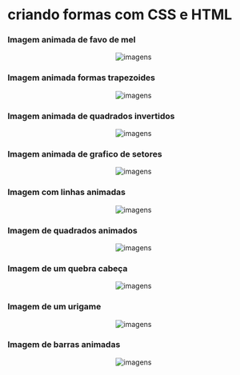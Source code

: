 # criando formas com CSS e HTML
### Imagem animada de favo de mel
<div align="center">
    <img src="imagens/imagem favodemel.png" alt="imagens"/>
</div>


### Imagem animada formas trapezoides
<div align="center">
    <img src="imagens/imagem trapezoidal.png" alt="imagens"/>
</div>


### Imagem animada de quadrados invertidos
<div align="center">
    <img src="imagens/imagem piramidal.png" alt="imagens"/>
</div>


### Imagem animada de grafico de setores
<div align="center">
    <img src="imagens/imagem pizza.png" alt="imagens"/>
</div>


### Imagem com linhas animadas
<div align="center">
    <img src="imagens/imagem linhasanimadas.png" alt="imagens"/>
</div>


### Imagem de quadrados animados
<div align="center">
    <img src="imagens/imagem quadradoanimado.png" alt="imagens"/>
</div>


### Imagem de um quebra cabeça
<div align="center">
    <img src="imagens/imagem quebracabeça.png" alt="imagens"/>
</div>


### Imagem de um urigame
<div align="center">
    <img src="imagens/imagem quebracabeçatriangular.png" alt="imagens"/>
</div>


### Imagem de barras animadas
<div align="center">
    <img src="imagens/imagem barrasanimadas.png" alt="imagens"/>
</div>